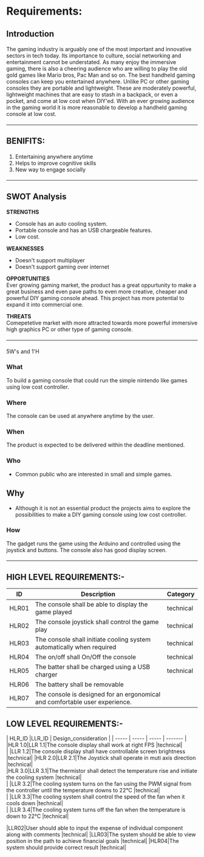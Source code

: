 # Requirements: #

## Introduction ## 
####
The gaming industry is arguably one of the most important and innovative sectors in tech today. Its importance to culture, social networking and entertainment cannot be understated. As many enjoy the immersive gaming, there is also a cheering audience who are willing to play the old gold games like Mario bros, Pac Man and so on. The best handheld gaming consoles can keep you entertained anywhere. Unlike PC or other gaming consoles they are portable and lightweight. These are moderately powerful, lightweight machines that are easy to stash in a backpack, or even a pocket, and come at low cost when DIY'ed.  With an ever growing audience in the gaming world it is more reasonable to develop a handheld gaming console at low cost.
####

---------------------------------------------------------------------------------------------------------------------------------------------------------------------------------
## BENIFITS: ##  
#### 
1. Entertaining anywhere anytime
2. Helps to improve cognitive skills 
3. New way to engage socially 
####


---------------------------------------------------------------------------------------------------------------------------------------------------------------------------------
## SWOT Analysis ##
####
**STRENGTHS**   
* Console has an auto cooling system.
* Portable console and has an USB chargeable features.
* Low cost. 

**WEAKNESSES**  
* Doesn't support multiplayer
* Doesn't support gaming over internet

**OPPORTUNITIES**    
Ever growing gaming market, the product has a great oppurtunity to make a great business and even pave paths to even more creative, cheaper and powerful DIY gaming console ahead. This project has more potential to expand it into commercial one.  

**THREATS**  
Comepetetive market with more attracted towards more powerful immersive high graphics PC or other type of gaming console. 
####

---------------------------------------------------------------------------------------------------------------------------------------------------------------------------------
####
5W's and 1'H

### What ###
To build a gaming console that could run the simple nintendo like games using low cost controller. 
### Where ###
The console can be used at anywhere anytime by the user.
### When ###
The product is expected to be delivered within the deadline mentioned.
### Who ###
* Common public who are interested in small and simple games. 
## Why ##
* Although it is not an essential product the projects aims to explore the possibilities to make a DIY gaming console using low cost controller.  
### How ###
The gadget runs the game using the Arduino and controlled using the joystick and buttons. The console also has good display screen.

####
---------------------------------------------------------------------------------------------------------------------------------------------------------------------------------
## HIGH LEVEL REQUIREMENTS:-
| ID | Description | Category | 
| ----- | ----- | ------- | 
|HLR01|The console shall be able to display the game played |technical|  
|HLR02|The console joystick shall control the game play |technical|
|HLR03|The console shall initiate cooling system automatically when required |technical|
|HLR04|The on/off shall On/Off the console |technical|   
|HLR05|The batter shall be charged using a USB charger|technical|
|HLR06|The battery shall be removable
|HLR07|The console is designed for an ergonomical and comfortable user experience.

## LOW LEVEL REQUIREMENTS:-
| HLR_ID |LLR_ID | Design_consideration | 
| ----- | ----- | ----- | ------- |
|HLR 1.0|LLR 1.1|The console display shall work at right FPS |technical|  
| |LLR 1.2|The console display shall have controllable screen brightness |technical|
|HLR 2.0|LLR 2.1|The Joystick shall operate in muti axis direction |technical|  
|HLR 3.0|LLR 3.1|The thermistor shall detect the temperature rise and initiate the cooling system |technical|  
| |LLR 3.2|The cooling system turns on the fan using the PWM signal from the controller until the temperature downs to 22°C |technical|  
| |LLR 3.3|The cooling system shall control the speed of the fan when it cools down |technical|  
| |LLR 3.4|The cooling system turns off the fan when the temperature is down to 22°C |technical|  


|LLR02|User should able to input the expense of individual component along with comments |technical|
|LLR03|The system should be able to view position in the path to achieve financial goals |technical|
|HLR04|The system should provide correct result |technical|   


